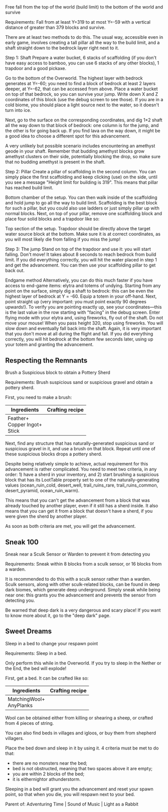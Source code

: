 ## 
Free fall from the top of the world (build limit) to the bottom of the world and survive

Requirements: Fall from at least Y=319 to at most Y=-59 with a vertical distance of greater than 379 blocks and survive.

There are at least two methods to do this. The usual way, accessible even in early game, involves creating a tall pillar all the way to the build limit, and a shaft straight down to the bedrock layer right next to it.

Step 1: Shaft
Prepare a water bucket, 6 stacks of scaffolding (if you don't have easy access to bamboo, you can use 6 stacks of any other blocks), 1 trapdoor and a good pickaxe.

Go to the bottom of the Overworld. The highest layer with bedrock generates at Y=-60; you need to find a block of bedrock at least 2 layers deeper, at Y=-62, that can be accessed from above. Place a water bucket on top of that bedrock, so you can survive your jump. Write down X and Z coordinates of this block (use the debug screen to see those). If you are in a cold biome, you should place a light source next to the water, so it doesn't turn into ice.

Next, go to the surface on the corresponding coordinates, and dig 1×2 shaft all the way down to that block of bedrock: one column is for the jump, and the other is for going back up. If you find lava on the way down, it might be a good idea to choose a different spot for this advancement.

A very unlikely but possible scenario includes encountering an amethyst geode in your shaft. Remember that budding amethyst blocks grow amethyst clusters on their side, potentially blocking the drop, so make sure that no budding amethyst is present in the shaft.

Step 2: Pillar
Create a pillar of scaffolding in the second column. You can simply place the first scaffolding and keep clicking (use) on the side, until you see a message "Height limit for building is 319". This means that pillar has reached build limit.

Bottom chamber of the setup.
You can then walk inside of the scaffolding and hold jump to go all the way to build limit. Scaffolding is the best block for such a pillar, but you could also use ladders or just simply pillar up with normal blocks. Next, on top of your pillar, remove one scaffolding block and place four solid blocks and a trapdoor like so:

Top section of the setup.
Trapdoor should be directly above the target water source block at the bottom. Make sure it is at correct coordinates, as you will most likely die from falling if you miss the jump!

Step 3: The jump
Stand on top of the trapdoor and use it: you will start falling. Don't move! It takes about 8 seconds to reach bedrock from build limit. If you did everything correctly, you will hit the water placed in step 1 and get the advancement. You can then use your scaffolding pillar to get back out.

Endgame method
Alternatively, you can do this much faster if you have access to end-game items: elytra and totems of undying. Starting from any point on the surface, simply dig a shaft to bedrock: this can be even the highest layer of bedrock at Y = -60. Equip a totem in your off-hand. Next, point straight up (very important: you must point exactly 90 degrees upwards!). To verify you are pointing exactly up, see your coordinates—this is the last value in the row starting with "facing" in the debug screen. Enter flying mode with your elytra and, using fireworks, fly out of the shaft. Do not move your mouse! When you pass height 320, stop using fireworks. You will slow down and eventually fall back into the shaft. Again, it is very important that you don't move at all during the flight and fall. If you did everything correctly, you will hit bedrock at the bottom few seconds later, using up your totem and granting the advancement.

## Respecting the Remnants
Brush a Suspicious block to obtain a Pottery Sherd

Requirements: Brush suspicious sand or suspicious gravel and obtain a pottery sherd.

First, you need to make a brush:

| Ingredients                          | Crafting recipe |
|--------------------------------------|-----------------|
| Feather+<br/>Copper Ingot+<br/>Stick |                 |

Next, find any structure that has naturally-generated suspicious sand or suspicious gravel in it, and use a brush on that block. Repeat until one of these suspicious blocks drops a pottery sherd.

Despite being relatively simple to achieve, actual requirement for this advancement is rather complicated. You need to meet two criteria, in any order: 1) have a sherd in your inventory, and 2) start brushing a suspicious block that has its LootTable property set to one of the naturally-generating values (ocean_ruin_cold, desert_well, trail_ruins_rare, trail_ruins_common, desert_pyramid, ocean_ruin_warm). 

This means that you can't get the advancement from a block that was already touched by another player, even if it still has a sherd inside. It also means that you can get it from a block that doesn't have a sherd, if you were given the sherd by another player.

As soon as both criteria are met, you will get the advancement.

## Sneak 100
Sneak near a Sculk Sensor or Warden to prevent it from detecting you

Requirements: Sneak within 8 blocks from a sculk sensor, or 16 blocks from a warden.

It is recommended to do this with a sculk sensor rather than a warden. Sculk sensors, along with other sculk-related blocks, can be found in deep dark biomes, which generate deep underground. Simply sneak while being near one: this grants you the advancement and prevents the sensor from detecting you.

Be warned that deep dark is a very dangerous and scary place! If you want to know more about it, go to the "deep dark" page.

## Sweet Dreams
Sleep in a bed to change your respawn point

Requirements: Sleep in a bed.

Only perform this while in the Overworld. If you try to sleep in the Nether or the End, the bed will explode!

First, get a bed. It can be crafted like so:

| Ingredients                 | Crafting recipe |
|-----------------------------|-----------------|
| MatchingWool+<br/>AnyPlanks |                 |

Wool can be obtained either from killing or shearing a sheep, or crafted from 4 pieces of string. 

You can also find beds in villages and igloos, or buy them from shepherd villagers.

Place the bed down and sleep in it by using it. 4 criteria must be met to do that:

- there are no monsters near the bed;
- bed is not obstructed, meaning that two spaces above it are empty;
- you are within 2 blocks of the bed;
- it is eithernightor athunderstorm.

Sleeping in a bed will grant you the advancement and reset your spawn point, so that when you die, you will respawn next to your bed.

Parent of: Adventuring Time | Sound of Music | Light as a Rabbit

